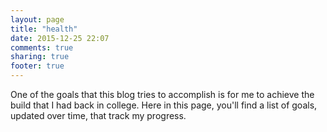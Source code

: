 ```yaml
---
layout: page
title: "health"
date: 2015-12-25 22:07
comments: true
sharing: true
footer: true
---
```


One of the goals that this blog tries to accomplish is for me to achieve the build that I had back in college. Here in this page, you'll find a list of goals, updated over time, that track my progress.